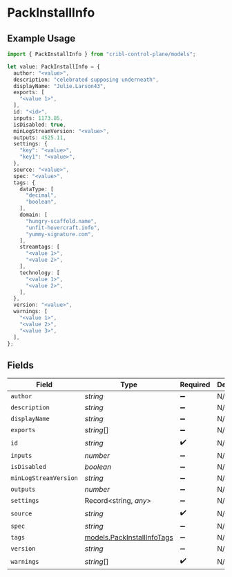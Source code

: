 # PackInstallInfo

## Example Usage

```typescript
import { PackInstallInfo } from "cribl-control-plane/models";

let value: PackInstallInfo = {
  author: "<value>",
  description: "celebrated supposing underneath",
  displayName: "Julie.Larson43",
  exports: [
    "<value 1>",
  ],
  id: "<id>",
  inputs: 1173.85,
  isDisabled: true,
  minLogStreamVersion: "<value>",
  outputs: 4525.11,
  settings: {
    "key": "<value>",
    "key1": "<value>",
  },
  source: "<value>",
  spec: "<value>",
  tags: {
    dataType: [
      "decimal",
      "boolean",
    ],
    domain: [
      "hungry-scaffold.name",
      "unfit-hovercraft.info",
      "yummy-signature.com",
    ],
    streamtags: [
      "<value 1>",
      "<value 2>",
    ],
    technology: [
      "<value 1>",
      "<value 2>",
    ],
  },
  version: "<value>",
  warnings: [
    "<value 1>",
    "<value 2>",
    "<value 3>",
  ],
};
```

## Fields

| Field                                                          | Type                                                           | Required                                                       | Description                                                    |
| -------------------------------------------------------------- | -------------------------------------------------------------- | -------------------------------------------------------------- | -------------------------------------------------------------- |
| `author`                                                       | *string*                                                       | :heavy_minus_sign:                                             | N/A                                                            |
| `description`                                                  | *string*                                                       | :heavy_minus_sign:                                             | N/A                                                            |
| `displayName`                                                  | *string*                                                       | :heavy_minus_sign:                                             | N/A                                                            |
| `exports`                                                      | *string*[]                                                     | :heavy_minus_sign:                                             | N/A                                                            |
| `id`                                                           | *string*                                                       | :heavy_check_mark:                                             | N/A                                                            |
| `inputs`                                                       | *number*                                                       | :heavy_minus_sign:                                             | N/A                                                            |
| `isDisabled`                                                   | *boolean*                                                      | :heavy_minus_sign:                                             | N/A                                                            |
| `minLogStreamVersion`                                          | *string*                                                       | :heavy_minus_sign:                                             | N/A                                                            |
| `outputs`                                                      | *number*                                                       | :heavy_minus_sign:                                             | N/A                                                            |
| `settings`                                                     | Record<string, *any*>                                          | :heavy_minus_sign:                                             | N/A                                                            |
| `source`                                                       | *string*                                                       | :heavy_check_mark:                                             | N/A                                                            |
| `spec`                                                         | *string*                                                       | :heavy_minus_sign:                                             | N/A                                                            |
| `tags`                                                         | [models.PackInstallInfoTags](../models/packinstallinfotags.md) | :heavy_minus_sign:                                             | N/A                                                            |
| `version`                                                      | *string*                                                       | :heavy_minus_sign:                                             | N/A                                                            |
| `warnings`                                                     | *string*[]                                                     | :heavy_check_mark:                                             | N/A                                                            |